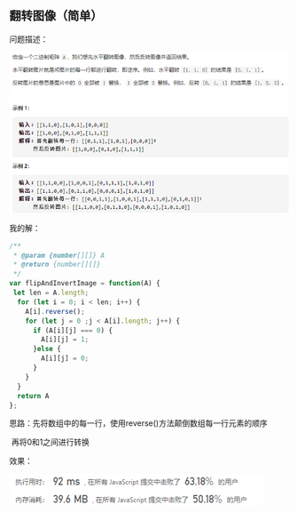 ## 翻转图像（简单）

问题描述：

![image-20210224141403073](../img/image-20210224141403073.png)

我的解：

```javascript
/**
 * @param {number[][]} A
 * @return {number[][]}
 */
var flipAndInvertImage = function(A) {
 let len = A.length;
  for (let i = 0; i < len; i++) {
    A[i].reverse();
    for (let j = 0 ;j < A[i].length; j++) {
      if (A[i][j] === 0) {
        A[i][j] = 1;
      }else {
        A[i][j] = 0;
      }
    }
  }
  return A
};
```

思路：先将数组中的每一行，使用reverse()方法颠倒数组每一行元素的顺序

​		  再将0和1之间进行转换

效果：

![image-20210224141653807](../img/image-20210224141653807.png)

